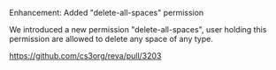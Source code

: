 Enhancement: Added "delete-all-spaces" permission

We introduced a new permission "delete-all-spaces", user holding this permission are allowed
to delete any space of any type.

https://github.com/cs3org/reva/pull/3203
